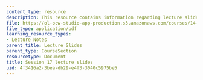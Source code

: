 ```yaml
---
content_type: resource
description: This resource contains information regarding lecture slide 17.
file: https://ol-ocw-studio-app-production.s3.amazonaws.com/courses/14-581-international-economics-i-spring-2013/4f3416a23beadb29e4f33040c5975be5_MIT14_581S13_Lecslides17.pdf
file_type: application/pdf
learning_resource_types:
- Lecture Notes
parent_title: Lecture Slides
parent_type: CourseSection
resourcetype: Document
title: Session 17 lecture slides
uid: 4f3416a2-3bea-db29-e4f3-3040c5975be5
---
```

